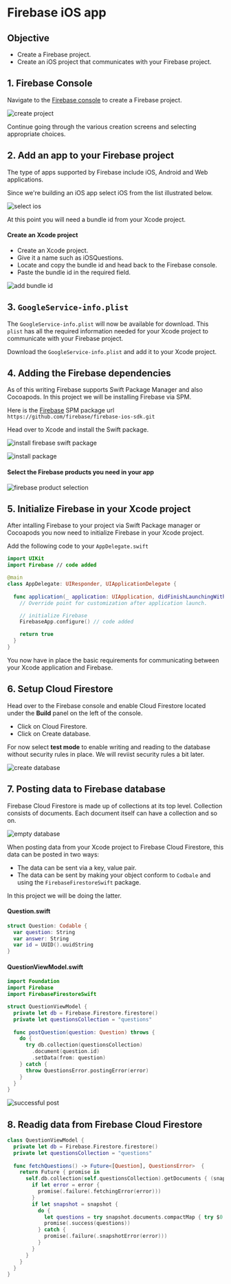 # Firebase iOS app

## Objective 

* Create a Firebase project. 
* Create an iOS project that communicates with your Firebase project. 

## 1. Firebase Console 

Navigate to the [Firebase console](https://console.firebase.google.com/u/1/) to create a Firebase project. 

![create project](https://user-images.githubusercontent.com/1819208/110934167-ab766f80-82fb-11eb-9c17-780d667094ee.png)

Continue going through the various creation screens and selecting appropriate choices. 

## 2. Add an app to your Firebase project 

The type of apps supported by Firebase include iOS, Android and Web applications. 

Since we're building an iOS app select iOS from the list illustrated below. 

![select ios](https://user-images.githubusercontent.com/1819208/110934887-a960e080-82fc-11eb-81a3-76d98608472d.png)

At this point you will need a bundle id from your Xcode project. 

#### Create an Xcode project 

* Create an Xcode project. 
* Give it a name such as iOSQuestions. 
* Locate and copy the bundle id and head back to the Firebase console. 
* Paste the bundle id in the required field. 

![add bundle id](https://user-images.githubusercontent.com/1819208/110935263-3310ae00-82fd-11eb-961d-274ac076fc97.png)


## 3. `GoogleService-info.plist`

The `GoogleService-info.plist` will now be available for download. This `plist` has all the required information needed for your Xcode project to communicate with your Firebase project.

Download the `GoogleService-info.plist` and add it to your Xcode project. 

## 4. Adding the Firebase dependencies 

As of this writing Firebase supports Swift Package Manager and also Cocoapods. In this project we will be installing Firebase via SPM.

Here is the [Firebase](https://github.com/firebase/firebase-ios-sdk/blob/master/SwiftPackageManager.md) SPM package url `https://github.com/firebase/firebase-ios-sdk.git`

Head over to Xcode and install the Swift package. 

![install firebase swift package](https://user-images.githubusercontent.com/1819208/110936108-5f78fa00-82fe-11eb-8706-c927114379a6.png)

![install package](https://user-images.githubusercontent.com/1819208/110936412-d8785180-82fe-11eb-8c9a-0342fac45b8c.png)

#### Select the Firebase products you need in your app

![firebase product selection](https://user-images.githubusercontent.com/1819208/110936621-2db46300-82ff-11eb-8961-460883988bd6.png)

## 5. Initialize Firebase in your Xcode project 

After intalling Firebase to your project via Swift Package manager or Cocoapods you now need to initialize Firebase in your Xcode project. 

Add the following code to your `AppDelegate.swift`

```swift 
import UIKit
import Firebase // code added 

@main
class AppDelegate: UIResponder, UIApplicationDelegate {
  
  func application(_ application: UIApplication, didFinishLaunchingWithOptions launchOptions: [UIApplication.LaunchOptionsKey: Any]?) -> Bool {
    // Override point for customization after application launch.

    // initialize Firebase
    FirebaseApp.configure() // code added

    return true
  }
}
```

You now have in place the basic requirements for communicating between your Xcode application and Firebase. 

## 6. Setup Cloud Firestore 

Head over to the Firebase console and enable Cloud Firestore located under the **Build** panel on the left of the console. 

* Click on Cloud Firestore. 
* Click on Create database.

For now select **test mode** to enable writing and reading to the database without security rules in place. We will reviist security rules a bit later. 

![create database](https://user-images.githubusercontent.com/1819208/110940177-7e7a8a80-8304-11eb-96df-0af2ea79dbd1.png)


## 7. Posting data to Firebase database

Firebase Cloud Firestore is made up of collections at its top level. Collection consists of documents. Each document itself can have a collection and so on. 

![empty database](https://user-images.githubusercontent.com/1819208/110940476-f8127880-8304-11eb-811b-3525fddcb203.png)

When posting data from your Xcode project to Firebase Cloud Firestore, this data can be posted in two ways: 

* The data can be sent via a key, value pair. 
* The data can be sent by making your object conform to `Codbale` and using the `FirebaseFirestoreSwift` package. 

In this project we will be doing the latter. 

#### Question.swift 

```swift 
struct Question: Codable {
  var question: String
  var answer: String
  var id = UUID().uuidString
}
```

#### QuestionViewModel.swift 

```swift 
import Foundation
import Firebase
import FirebaseFirestoreSwift

struct QuestionViewModel {
  private let db = Firebase.Firestore.firestore()
  private let questionsCollection = "questions"
  
  func postQuestion(question: Question) throws {
    do {
      try db.collection(questionsCollection)
        .document(question.id)
        .setData(from: question)
    } catch {
      throw QuestionsError.postingError(error)
    }
  }
}
```

![successful post](https://user-images.githubusercontent.com/1819208/110941050-bafab600-8305-11eb-8afd-7ddd839ea8e7.png)

## 8. Readig data from Firebase Cloud Firestore 

```swift 
class QuestionViewModel {
  private let db = Firebase.Firestore.firestore()
  private let questionsCollection = "questions"
  
  func fetchQuestions() -> Future<[Question], QuestionsError>  {
    return Future { promise in
      self.db.collection(self.questionsCollection).getDocuments { (snapshot, error) in
        if let error = error {
          promise(.failure(.fetchingError(error)))
        }
        if let snapshot = snapshot {
          do {
            let questions = try snapshot.documents.compactMap { try $0.data(as: Question.self) }
            promise(.success(questions))
          } catch {
            promise(.failure(.snapshotError(error)))
          }
        }
      }
    }
  }
}
```

